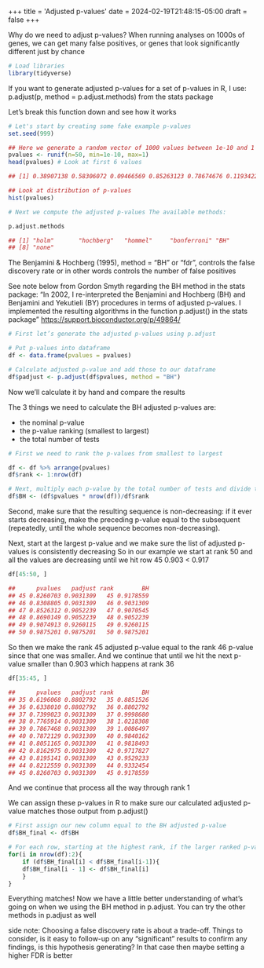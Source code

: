 +++
title = 'Adjusted p-values'
date = 2024-02-19T21:48:15-05:00
draft = false
+++


Why do we need to adjust p-values? When running analyses on 1000s of
genes, we can get many false positives, or genes that look significantly
different just by chance

```r 
# Load libraries
library(tidyverse)
```

If you want to generate adjusted p-values for a set of p-values in R, I
use: p.adjust(p, method = p.adjust.methods) from the stats package

Let’s break this function down and see how it works
```r 
# Let's start by creating some fake example p-values
set.seed(999)

## Here we generate a random vector of 1000 values between 1e-10 and 1
pvalues <- runif(n=50, min=1e-10, max=1)
head(pvalues) # Look at first 6 values

## [1] 0.38907138 0.58306072 0.09466569 0.85263123 0.78674676 0.11934226

## Look at distribution of p-values
hist(pvalues)

# Next we compute the adjusted p-values The available methods:

p.adjust.methods

## [1] "holm"       "hochberg"   "hommel"     "bonferroni" "BH"         "BY"         "fdr"       
## [8] "none"
```

The Benjamini & Hochberg (1995), method = “BH” or “fdr”, controls the
false discovery rate or in other words controls the number of false
positives

See note below from Gordon Smyth regarding the BH method in the stats
package: “In 2002, I re-interpreted the Benjamini and Hochberg (BH) and
Benjamini and Yekutieli (BY) procedures in terms of adjusted p-values. I
implemented the resulting algorithms in the function p.adjust() in the
stats package” <https://support.bioconductor.org/p/49864/>

```r
# First let’s generate the adjusted p-values using p.adjust

# Put p-values into dataframe
df <- data.frame(pvalues = pvalues)

# Calculate adjusted p-value and add those to our dataframe
df$padjust <- p.adjust(df$pvalues, method = "BH")
```

Now we’ll calculate it by hand and compare the results

The 3 things we need to calculate the BH adjusted p-values are:
- the nominal p-value
- the p-value ranking (smallest to largest)
- the total number of tests

```r
# First we need to rank the p-values from smallest to largest

df <- df %>% arrange(pvalues)
df$rank <- 1:nrow(df)

# Next, multiply each p-value by the total number of tests and divide that value by its rank
df$BH <- (df$pvalues * nrow(df))/df$rank
```

Second, make sure that the resulting sequence is non-decreasing: if it ever starts decreasing, make the preceding p-value equal to the subsequent (repeatedly, until the whole sequence becomes non-decreasing).

Next, start at the largest p-value and we make sure the list of adjusted p-values is consistently decreasing So in our example we start at rank 50 and all the values are decreasing until we hit row 45 0.903 < 0.917

```r
df[45:50, ]

##      pvalues   padjust rank        BH
## 45 0.8260703 0.9031309   45 0.9178559
## 46 0.8308805 0.9031309   46 0.9031309
## 47 0.8526312 0.9052239   47 0.9070545
## 48 0.8690149 0.9052239   48 0.9052239
## 49 0.9074913 0.9260115   49 0.9260115
## 50 0.9875201 0.9875201   50 0.9875201
```

So then we make the rank 45 adjusted p-value equal to the rank 46 p-value since that one was smaller. And we continue that until we hit the next p-value smaller than
0.903 which happens at rank 36

```r
df[35:45, ]

##      pvalues   padjust rank        BH
## 35 0.6196068 0.8802792   35 0.8851526
## 36 0.6338010 0.8802792   36 0.8802792
## 37 0.7399023 0.9031309   37 0.9998680
## 38 0.7765914 0.9031309   38 1.0218308
## 39 0.7867468 0.9031309   39 1.0086497
## 40 0.7872129 0.9031309   40 0.9840162
## 41 0.8051165 0.9031309   41 0.9818493
## 42 0.8162975 0.9031309   42 0.9717827
## 43 0.8195141 0.9031309   43 0.9529233
## 44 0.8212559 0.9031309   44 0.9332454
## 45 0.8260703 0.9031309   45 0.9178559
```

And we continue that process all the way through rank 1

We can assign these p-values in R to make sure our calculated adjusted
p-value matches those output from p.adjust()

```r
# First assign our new column equal to the BH adjusted p-value
df$BH_final <- df$BH

# For each row, starting at the highest rank, if the larger ranked p-value is smaller than the subsequent ranked p-value, make the subsequent ranked p-value equal to the larger ranked p-value
for(i in nrow(df):2){
    if (df$BH_final[i] < df$BH_final[i-1]){
    df$BH_final[i - 1] <- df$BH_final[i]
    }
}
```
Everything matches! Now we have a little better understanding of what’s
going on when we using the BH method in p.adjust. You can try the other
methods in p.adjust as well

side note: Choosing a false discovery rate is about a trade-off. Things
to consider, is it easy to follow-up on any “significant” results to
confirm any findings, is this hypothesis generating? In that case then
maybe setting a higher FDR is better
